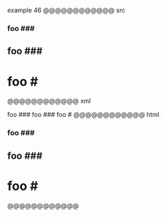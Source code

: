 example 46
@@@@@@@@@@@@ src
### foo \###
## foo #\##
# foo \#
@@@@@@@@@@@@ xml
<?xml version="1.0" encoding="UTF-8"?>
<!DOCTYPE document SYSTEM "CommonMark.dtd">
<document xmlns="http://commonmark.org/xml/1.0">
  <heading level="3">
    <text>foo ###</text>
  </heading>
  <heading level="2">
    <text>foo ###</text>
  </heading>
  <heading level="1">
    <text>foo #</text>
  </heading>
</document>
@@@@@@@@@@@@ html
<h3>foo ###</h3>
<h2>foo ###</h2>
<h1>foo #</h1>
@@@@@@@@@@@@

